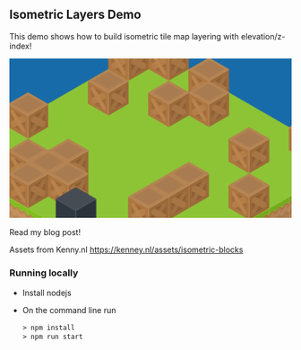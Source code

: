 ## Isometric Layers Demo

This demo shows how to build isometric tile map layering with elevation/z-index!

![](./elevation.gif)

Read my blog post! 

Assets from Kenny.nl https://kenney.nl/assets/isometric-blocks

### Running locally

* Install nodejs

* On the command line run
    ```
    > npm install
    > npm run start
    ```